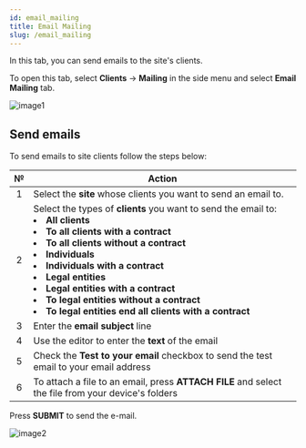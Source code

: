```yaml
---
id: email_mailing
title: Email Mailing
slug: /email_mailing
---
```


In this tab, you can send emails to the site's clients.

To open this tab, select **Clients** → **Mailing** in the side menu and select **Email Mailing** tab.

![image1](/img/en/clients_mailing_email_mailing/image1.png)

## Send emails

To send emails to site clients follow the steps below:

|  №  | Action |
| :-: | ------ |
| 1 | Select the **site** whose clients you want to send an email to. |
| 2 | Select the types of **clients** you want to send the email to: <li>**All clients**</li><li>**To all clients with a contract**</li><li>**To all clients without a contract**</li><li>**Individuals**</li><li>**Individuals with a contract**</li><li>**Legal entities**</li><li>**Legal entities with a contract**</li><li>**To legal entities without a contract**</li><li>**To legal entities end all clients with a contract**</li> |
| 3 | Enter the **email subject** line |
| 4 | Use the editor to enter the **text** of the email |
| 5 | Check the **Test to your email** checkbox to send the test email to your email address |
| 6 | To attach a file to an email, press **ATTACH FILE** and select the file from your device's folders |

Press **SUBMIT** to send the e-mail.

![image2](/img/en/clients_mailing_email_mailing/image2.png)
